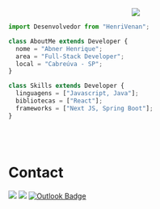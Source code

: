 
<p align="center">
  <a href="https://github.com/DenverCoder1/readme-typing-svg"><img src="https://readme-typing-svg.herokuapp.com?font=Cursive&color=cyan&size=35&center=true&vCenter=false&width=1000&height=100&lines=Welcome!+I'm+so+happy+to+have+you+here;I'm+Full-Stack+Developer;and+Analysis+and+Systems+Development+Student"></a>
</p>

```js
import Desenvolvedor from "HenriVenan";

class AboutMe extends Developer {
  nome = "Abner Henrique";
  area = "Full-Stack Developer";
  local = "Cabreúva - SP";
}

class Skills extends Developer {
  linguagens = ["Javascript, Java"];
  bibliotecas = ["React"];
  frameworks = ["Next JS, Spring Boot"];
}
```
<br></br>

# Contact

<a href="https://wa.me/5511944924303"><img src="https://img.shields.io/badge/WhatsApp-25D366?style=flat-roundedrectangle&logo=whatsapp&logoColor=white"/></a>
<a href="https://linkedin.com/in/henrivenan"><img src="https://img.shields.io/badge/-Linkedin-0077B5?style=flat&logo=Linkedin&logoColor=white"/></a>
[![Outlook Badge](https://img.shields.io/badge/-Outlook-blue?style=flat-roundedrectangle&logo=microsoft-outlook&logoColor=white&link=mailto:abnerhbraga@outlook.pt)](asthiseta@gmail.com)
